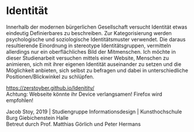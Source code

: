 # Identität

Innerhalb der modernen bürgerlichen Gesellschaft versucht Identität etwas eindeutig Definierbares zu beschreiben. Zur Kategorisierung werden psychologische und soziologische Identitätsmuster verwendet. Die daraus resultierende Einordnung in stereotype Identitätsgruppen, vermitteln allerdings nur ein oberflächliches Bild der Mitmenschen.
Ich möchte in dieser Studienarbeit versuchen mittels einer Website, Menschen zu animieren, sich mit ihrer eigenen Identität auseinander zu setzen und die Möglichkeit anbieten, sich selbst zu befragen und dabei in unterschiedliche Positionen/Blickwinkel zu schlüpfen.

https://zerstoyber.github.io/Idenitity/ <br>
Achtung: Webseite könnte ihr Device verlangsamen! Firefox wird empfohlen!

Jacob Stoy, 2019 | Studiengruppe Informationsdesign | Kunsthochschule Burg Giebichenstein Halle <br>
Betreut durch Prof. Matthias Görlich und Peter Hermans
